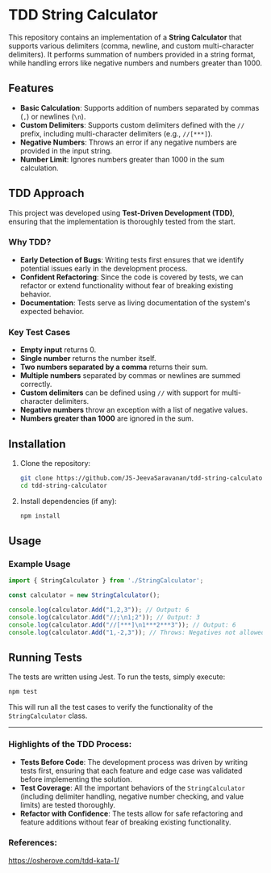 
# TDD String Calculator

This repository contains an implementation of a **String Calculator** that supports various delimiters (comma, newline, and custom multi-character delimiters). It performs summation of numbers provided in a string format, while handling errors like negative numbers and numbers greater than 1000.

## Features

- **Basic Calculation**: Supports addition of numbers separated by commas (`,`) or newlines (`\n`).
- **Custom Delimiters**: Supports custom delimiters defined with the `//` prefix, including multi-character delimiters (e.g., `//[***]`).
- **Negative Numbers**: Throws an error if any negative numbers are provided in the input string.
- **Number Limit**: Ignores numbers greater than 1000 in the sum calculation.

## TDD Approach

This project was developed using **Test-Driven Development (TDD)**, ensuring that the implementation is thoroughly tested from the start. 

### Why TDD?

- **Early Detection of Bugs**: Writing tests first ensures that we identify potential issues early in the development process.
- **Confident Refactoring**: Since the code is covered by tests, we can refactor or extend functionality without fear of breaking existing behavior.
- **Documentation**: Tests serve as living documentation of the system's expected behavior.

### Key Test Cases

- **Empty input** returns 0.
- **Single number** returns the number itself.
- **Two numbers separated by a comma** returns their sum.
- **Multiple numbers** separated by commas or newlines are summed correctly.
- **Custom delimiters** can be defined using `//` with support for multi-character delimiters.
- **Negative numbers** throw an exception with a list of negative values.
- **Numbers greater than 1000** are ignored in the sum.

## Installation

1. Clone the repository:
   ```bash
   git clone https://github.com/JS-JeevaSaravanan/tdd-string-calculator.git
   cd tdd-string-calculator
   ```

2. Install dependencies (if any):
   ```bash
   npm install
   ```

## Usage

### Example Usage

```typescript
import { StringCalculator } from './StringCalculator';

const calculator = new StringCalculator();

console.log(calculator.Add("1,2,3")); // Output: 6
console.log(calculator.Add("//;\n1;2")); // Output: 3
console.log(calculator.Add("//[***]\n1***2***3")); // Output: 6
console.log(calculator.Add("1,-2,3")); // Throws: Negatives not allowed: -2
```

## Running Tests

The tests are written using Jest. To run the tests, simply execute:

```bash
npm test
```

This will run all the test cases to verify the functionality of the `StringCalculator` class.

---

### Highlights of the TDD Process:

- **Tests Before Code**: The development process was driven by writing tests first, ensuring that each feature and edge case was validated before implementing the solution.
- **Test Coverage**: All the important behaviors of the `StringCalculator` (including delimiter handling, negative number checking, and value limits) are tested thoroughly.
- **Refactor with Confidence**: The tests allow for safe refactoring and feature additions without fear of breaking existing functionality.

### References:
https://osherove.com/tdd-kata-1/
